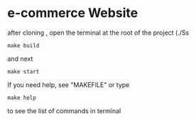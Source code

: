 #  e-commerce Website

after cloning , open the terminal at the root of the project (./Ss
``` 
make build
``` 
and next 

``` 
make start
``` 
If you need help, see "MAKEFILE" or type

``` 
make help
``` 
to see the list of commands in terminal 


